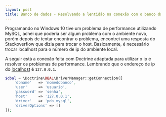 ```yaml
---
layout: post
title: Banco de dados - Resolvendo a lentidão na conexão com o banco dados
---
```


Programando no Windows 10 tive um problema de performance utilizando MySQL, achei que poderia ser algum problema com o ambiente novo, porém depois de tentar encontrar o problema, encontrei uma resposta do Stackoverflow que dizia para trocar o host. Basicamente, é necessário trocar localhost para o número de ip do ambiente local.

A seguir está a conexão feita com Doctrine adaptada para utilizar o ip e resolver os problemas de performance. Lembrando que o endereço de ip do [localhost](https://pt.wikipedia.org/wiki/Localhost) é ```127.0.0.1```.

```php
$dbal = \Doctrine\DBAL\DriverManager::getConnection([
    'dbname'   => 'nomedobanco',
    'user'     => 'usuario',
    'password' => 'senha',
    'host'     => '127.0.0.1',
    'driver'   => 'pdo_mysql',
    'driverOptions' => []
]);
```


